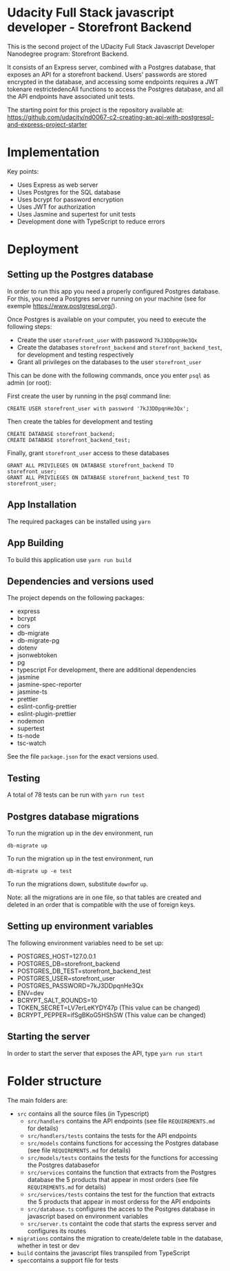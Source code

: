 #  Udacity Full Stack javascript developer - Storefront Backend

This is the second project of the UDacity Full Stack Javascript Developer Nanodegree program: Storefront Backend.

It consists of an Express server, combined with a Postgres database, that exposes an API for a storefront backend. Users' passwords are stored encrypted in the database, and accessing some endpoints requires a JWT tokenare restrictedencAll functions to access the Postgres database, and all the API endpoints have associated unit tests. 

The starting point for this project is the repository available at: https://github.com/udacity/nd0067-c2-creating-an-api-with-postgresql-and-express-project-starter

# Implementation

Key points:
* Uses Express as web server
* Uses Postgres for the SQL database
* Uses bcrypt for password encryption
* Uses JWT for authorization
* Uses Jasmine and supertest for unit tests
* Development done with TypeScript to reduce errors

# Deployment

## Setting up the Postgres database
In order to run this app you need a properly configured Postgres database. For this, you need a Postgres server running on your machine (see for exemple https://www.postgresql.org/).

Once Postgres is available on your computer, you need to execute the following steps:
- Create the user `storefront_user` with password `7kJ3DDpqnHe3Qx`
- Create the databases `storefront_backend` and `storefront_backend_test`, for development and testing respectively
- Grant all privileges on the databases to the user `storefront_user`

This can be done with the following commands, once you enter `psql` as admin (or root):

First create the user by running in the psql command line:
```
CREATE USER storefront_user with password '7kJ3DDpqnHe3Qx';
```
Then create the tables for development and testing
```
CREATE DATABASE storefront_backend;
CREATE DATABASE storefront_backend_test;
```
Finally, grant `storefront_user` access to these databases
```
GRANT ALL PRIVILEGES ON DATABASE storefront_backend TO storefront_user;
GRANT ALL PRIVILEGES ON DATABASE storefront_backend_test TO storefront_user;
```

## App Installation
The required packages can be installed using
`yarn`

## App Building
To build this application use
`yarn run build`

## Dependencies and versions used

The project depends on the following packages:
* express
* bcrypt
* cors
* db-migrate
* db-migrate-pg
* dotenv
* jsonwebtoken
* pg
* typescript
For development, there are additional dependencies
* jasmine
* jasmine-spec-reporter
* jasmine-ts
* prettier
* eslint-config-prettier
* eslint-plugin-prettier
* nodemon
* supertest
* ts-node
* tsc-watch

See the file `package.json` for the exact versions used.

## Testing
A total of 78 tests can be run with
`yarn run test`

## Postgres database migrations
To run the migration up in the dev environment, run
```
db-migrate up
``` 
To run the migration up in the test environment, run
```
db-migrate up -e test
```
To run the migrations down, substitute `down`for `up`.

Note: all the migrations are in one file, so that tables are created and deleted in an order that is compatible with the use of foreign keys.

## Setting up environment variables
The following environment variables need to be set up:
- POSTGRES_HOST=127.0.0.1
- POSTGRES_DB=storefront_backend
- POSTGRES_DB_TEST=storefront_backend_test
- POSTGRES_USER=storefront_user
- POSTGRES_PASSWORD=7kJ3DDpqnHe3Qx
- ENV=dev
- BCRYPT_SALT_ROUNDS=10
- TOKEN_SECRET=LV7erLeKYDY47p (This value can be changed)
- BCRYPT_PEPPER=ifSgBKoG5HShSW (This value can be changed)

## Starting the server
In order to start the server that exposes the API, type
`yarn run start`

# Folder structure

The main folders are:
* `src` contains all the source files (in Typescript)
  * `src/handlers` contains the API endpoints (see file `REQUIREMENTS.md` for details)
  * `src/handlers/tests` contains the tests for the API endpoints
  * `src/models` contains functions for accessing the Postgres database (see file `REQUIREMENTS.md` for details)
  * `src/models/tests` contains the tests for the functions for accessing the Postgres databasefor
  * `src/services` contains the function that extracts from the Postgres database the 5 products that appear in most orders (see file `REQUIREMENTS.md` for details)
  * `src/services/tests` contains the test for the function that extracts the 5 products that appear in most orderss for the API endpoints
  * `src/database.ts` configures the acces to the Postgres database in javascript based on environment variables
  * `src/server.ts` containt the code that starts the express server and configures its routes
* `migrations` contains the migration to create/delete table in the database, whether in test or dev
* `build` contains the javascript files transpiled from TypeScript
* `spec`contains a support file for tests


